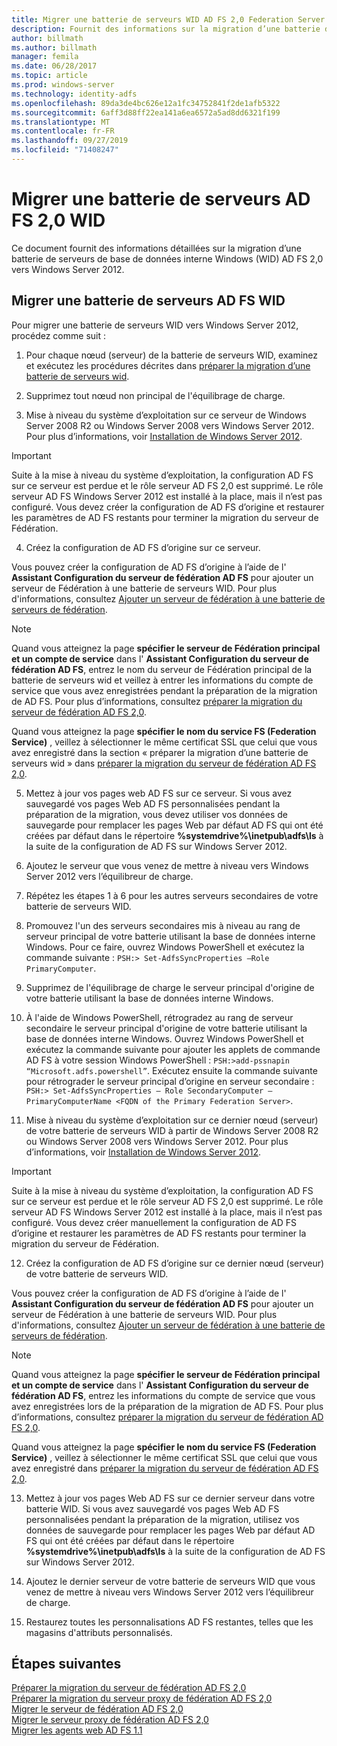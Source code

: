 ```yaml
---
title: Migrer une batterie de serveurs WID AD FS 2,0 Federation Server
description: Fournit des informations sur la migration d’une batterie de serveurs AD FS 2,0 Server WID vers Windows Server 2012
author: billmath
ms.author: billmath
manager: femila
ms.date: 06/28/2017
ms.topic: article
ms.prod: windows-server
ms.technology: identity-adfs
ms.openlocfilehash: 89da3de4bc626e12a1fc34752841f2de1afb5322
ms.sourcegitcommit: 6aff3d88ff22ea141a6ea6572a5ad8dd6321f199
ms.translationtype: MT
ms.contentlocale: fr-FR
ms.lasthandoff: 09/27/2019
ms.locfileid: "71408247"
---
```

# <a name="migrate-an-ad-fs-20-wid-farm"></a>Migrer une batterie de serveurs AD FS 2,0 WID  
Ce document fournit des informations détaillées sur la migration d’une batterie de serveurs de base de données interne Windows (WID) AD FS 2,0 vers Windows Server 2012.

## <a name="migrate-an-ad-fs-wid-farm"></a>Migrer une batterie de serveurs AD FS WID
Pour migrer une batterie de serveurs WID vers Windows Server 2012, procédez comme suit :  
  
1.  Pour chaque nœud (serveur) de la batterie de serveurs WID, examinez et exécutez les procédures décrites dans [préparer la migration d’une batterie de serveurs wid](prepare-to-migrate-a-wid-farm.md).  
  
2.  Supprimez tout nœud non principal de l'équilibrage de charge.  
  
3.  Mise à niveau du système d’exploitation sur ce serveur de Windows Server 2008 R2 ou Windows Server 2008 vers Windows Server 2012. Pour plus d’informations, voir [Installation de Windows Server 2012](https://technet.microsoft.com/library/jj134246.aspx).  
  
> [!IMPORTANT]
>  Suite à la mise à niveau du système d’exploitation, la configuration AD FS sur ce serveur est perdue et le rôle serveur AD FS 2,0 est supprimé. Le rôle serveur AD FS Windows Server 2012 est installé à la place, mais il n’est pas configuré. Vous devez créer la configuration de AD FS d’origine et restaurer les paramètres de AD FS restants pour terminer la migration du serveur de Fédération.  
  
4. Créez la configuration de AD FS d’origine sur ce serveur.  
  
Vous pouvez créer la configuration de AD FS d’origine à l’aide de l' **Assistant Configuration du serveur de fédération AD FS** pour ajouter un serveur de Fédération à une batterie de serveurs WID. Pour plus d'informations, consultez [Ajouter un serveur de fédération à une batterie de serveurs de fédération](add-a-federation-server-to-a-federation-server-farm.md).  
  
> [!NOTE]
> Quand vous atteignez la page **spécifier le serveur de Fédération principal et un compte de service** dans l' **Assistant Configuration du serveur de fédération AD FS**, entrez le nom du serveur de Fédération principal de la batterie de serveurs wid et veillez à entrer les informations du compte de service que vous avez enregistrées pendant la préparation de la migration de AD FS. Pour plus d’informations, consultez [préparer la migration du serveur de fédération AD FS 2,0](prepare-to-migrate-a-wid-farm.md). 
>  
> Quand vous atteignez la page **spécifier le nom du service FS (Federation Service)** , veillez à sélectionner le même certificat SSL que celui que vous avez enregistré dans la section « préparer la migration d’une batterie de serveurs wid » dans [préparer la migration du serveur de fédération AD FS 2,0](prepare-to-migrate-a-wid-farm.md).  
  
5. Mettez à jour vos pages web AD FS sur ce serveur. Si vous avez sauvegardé vos pages Web AD FS personnalisées pendant la préparation de la migration, vous devez utiliser vos données de sauvegarde pour remplacer les pages Web par défaut AD FS qui ont été créées par défaut dans le répertoire **%systemdrive%\inetpub\adfs\ls** à la suite de la configuration de AD FS sur Windows Server 2012.  
  
6. Ajoutez le serveur que vous venez de mettre à niveau vers Windows Server 2012 vers l’équilibreur de charge.  
  
7. Répétez les étapes 1 à 6 pour les autres serveurs secondaires de votre batterie de serveurs WID.  
  
8. Promouvez l'un des serveurs secondaires mis à niveau au rang de serveur principal de votre batterie utilisant la base de données interne Windows. Pour ce faire, ouvrez Windows PowerShell et exécutez la commande suivante : `PSH:> Set-AdfsSyncProperties –Role PrimaryComputer`.  
  
9. Supprimez de l'équilibrage de charge le serveur principal d'origine de votre batterie utilisant la base de données interne Windows.  
  
10. À l'aide de Windows PowerShell, rétrogradez au rang de serveur secondaire le serveur principal d'origine de votre batterie utilisant la base de données interne Windows. Ouvrez Windows PowerShell et exécutez la commande suivante pour ajouter les applets de commande AD FS à votre session Windows PowerShell : `PSH:>add-pssnapin “Microsoft.adfs.powershell”`. Exécutez ensuite la commande suivante pour rétrograder le serveur principal d’origine en serveur secondaire : `PSH:> Set-AdfsSyncProperties – Role SecondaryComputer –PrimaryComputerName <FQDN of the Primary Federation Server>`.  
  
11. Mise à niveau du système d’exploitation sur ce dernier nœud (serveur) de votre batterie de serveurs WID à partir de Windows Server 2008 R2 ou Windows Server 2008 vers Windows Server 2012. Pour plus d’informations, voir [Installation de Windows Server 2012](https://technet.microsoft.com/library/jj134246.aspx).  
  
> [!IMPORTANT]
>  Suite à la mise à niveau du système d’exploitation, la configuration AD FS sur ce serveur est perdue et le rôle serveur AD FS 2,0 est supprimé. Le rôle serveur AD FS Windows Server 2012 est installé à la place, mais il n’est pas configuré. Vous devez créer manuellement la configuration de AD FS d’origine et restaurer les paramètres de AD FS restants pour terminer la migration du serveur de Fédération.  
  
12. Créez la configuration de AD FS d’origine sur ce dernier nœud (serveur) de votre batterie de serveurs WID.  
  
Vous pouvez créer la configuration de AD FS d’origine à l’aide de l' **Assistant Configuration du serveur de fédération AD FS** pour ajouter un serveur de Fédération à une batterie de serveurs WID. Pour plus d'informations, consultez [Ajouter un serveur de fédération à une batterie de serveurs de fédération](add-a-federation-server-to-a-federation-server-farm.md).  
  
> [!NOTE]
> Quand vous atteignez la page **spécifier le serveur de Fédération principal et un compte de service** dans l' **Assistant Configuration du serveur de fédération AD FS**, entrez les informations du compte de service que vous avez enregistrées lors de la préparation de la migration de AD FS. Pour plus d’informations, consultez [préparer la migration du serveur de fédération AD FS 2,0](prepare-to-migrate-a-wid-farm.md). 
>  
> Quand vous atteignez la page **spécifier le nom du service FS (Federation Service)** , veillez à sélectionner le même certificat SSL que celui que vous avez enregistré dans [préparer la migration du serveur de fédération AD FS 2,0](prepare-to-migrate-a-wid-farm.md).  
  
13. Mettez à jour vos pages Web AD FS sur ce dernier serveur dans votre batterie WID. Si vous avez sauvegardé vos pages Web AD FS personnalisées pendant la préparation de la migration, utilisez vos données de sauvegarde pour remplacer les pages Web par défaut AD FS qui ont été créées par défaut dans le répertoire **%systemdrive%\inetpub\adfs\ls** à la suite de la configuration de AD FS sur Windows Server 2012.  
  
14. Ajoutez le dernier serveur de votre batterie de serveurs WID que vous venez de mettre à niveau vers Windows Server 2012 vers l’équilibreur de charge.  
  
15. Restaurez toutes les personnalisations AD FS restantes, telles que les magasins d'attributs personnalisés.  
  
## <a name="next-steps"></a>Étapes suivantes
 [Préparer la migration du serveur de fédération AD FS 2,0](prepare-to-migrate-ad-fs-fed-server.md)   
 [Préparer la migration du serveur proxy de fédération AD FS 2,0](prepare-to-migrate-ad-fs-fed-proxy.md)   
 [Migrer le serveur de fédération AD FS 2,0](migrate-the-ad-fs-fed-server.md)   
 [Migrer le serveur proxy de fédération AD FS 2,0](migrate-the-ad-fs-2-fed-server-proxy.md)   
 [Migrer les agents web AD FS 1.1](migrate-the-ad-fs-web-agent.md)